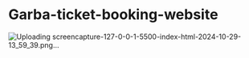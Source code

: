 # Garba-ticket-booking-website
![Uploading screencapture-127-0-0-1-5500-index-html-2024-10-29-13_59_39.png…]()
